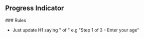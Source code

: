 ## Progress Indicator

### Rules

* Just update H1 saying "<step> of <number of steps> <contextual title>" e.g "Step 1 of 3 - Enter your age"
